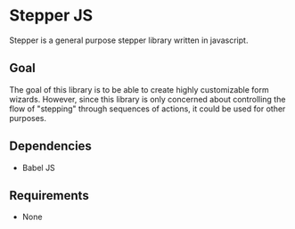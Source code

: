 Stepper JS
==========

Stepper is a general purpose stepper library written in javascript.

Goal
----

The goal of this library is to be able to create highly customizable
form wizards.  However, since this library is only concerned about controlling
the flow of "stepping" through sequences of actions, it could be used for other
purposes.

Dependencies
------------

* Babel JS

Requirements
------------

* None
